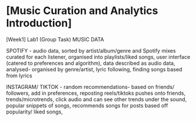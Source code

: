 
# \[Music Curation and Analytics Introduction\]
<!-- Version 1.0 -->
\[Week1\]
Lab1 (Group Task)
MUSIC DATA 

SPOTIFY - audio data, sorted by artist/album/genre and Spotify mixes curated for each listener, organised into playlists/liked songs, user interface (catered to preferences and algorithm), data described as audio data, analysed- organised by genre/artist, lyric following, finding songs based from lyrics

INSTAGRAM/ TIKTOK - random recommendations- based on friends/ followers, add in preferences, reposting reels/tiktoks pushes onto friends, trends/microtrends, click audio and can see other trends under the sound, popular snippets of songs, recommends songs for posts based off popularity/ liked songs, 
